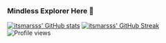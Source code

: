 ### Mindless Explorer Here 👋
[![itsmarsss' GitHub stats](https://github-readme-stats.vercel.app/api?username=itsmarsss&show_icons=true&border_radius=25)](https://github.com/itsmarsss/)
[![itsmarsss' GitHub Streak](https://github-readme-streak-stats.herokuapp.com?user=itsmarsss&border_radius=25&ring=5194F0&fire=4D71F2&currStreakLabel=5194F0)](https://github.com/itsmarsss/)  
![Profile views](https://gpvc.arturio.dev/itsmarsss)

<!--
**itsmarsss/itsmarsss** is a ✨ _special_ ✨ repository because its `README.md` (this file) appears on your GitHub profile.

Here are some ideas to get you started:

- 🔭 I’m currently working on ...
- 🌱 I’m currently learning ...
- 👯 I’m looking to collaborate on ...
- 🤔 I’m looking for help with ...
- 💬 Ask me about ...
- 📫 How to reach me: ...
- 😄 Pronouns: ...
- ⚡ Fun fact: ...
-->
